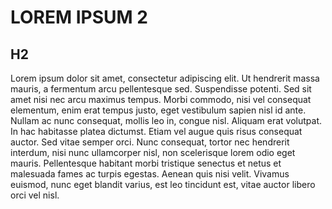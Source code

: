 # LOREM IPSUM 2

## H2
Lorem ipsum dolor sit amet, consectetur adipiscing elit. Ut hendrerit massa mauris, a fermentum arcu pellentesque sed. Suspendisse potenti. Sed sit amet nisi nec arcu maximus tempus. Morbi commodo, nisi vel consequat elementum, enim erat tempus justo, eget vestibulum sapien nisl id ante. Nullam ac nunc consequat, mollis leo in, congue nisl. Aliquam erat volutpat. In hac habitasse platea dictumst. Etiam vel augue quis risus consequat auctor. Sed vitae semper orci. Nunc consequat, tortor nec hendrerit interdum, nisi nunc ullamcorper nisl, non scelerisque lorem odio eget mauris. Pellentesque habitant morbi tristique senectus et netus et malesuada fames ac turpis egestas. Aenean quis nisi velit. Vivamus euismod, nunc eget blandit varius, est leo tincidunt est, vitae auctor libero orci vel nisl.

